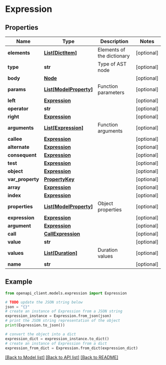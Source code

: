 # Expression


## Properties

Name | Type | Description | Notes
------------ | ------------- | ------------- | -------------
**elements** | [**List[DictItem]**](DictItem.md) | Elements of the dictionary | [optional] 
**type** | **str** | Type of AST node | [optional] 
**body** | [**Node**](Node.md) |  | [optional] 
**params** | [**List[ModelProperty]**](ModelProperty.md) | Function parameters | [optional] 
**left** | [**Expression**](Expression.md) |  | [optional] 
**operator** | **str** |  | [optional] 
**right** | [**Expression**](Expression.md) |  | [optional] 
**arguments** | [**List[Expression]**](Expression.md) | Function arguments | [optional] 
**callee** | [**Expression**](Expression.md) |  | [optional] 
**alternate** | [**Expression**](Expression.md) |  | [optional] 
**consequent** | [**Expression**](Expression.md) |  | [optional] 
**test** | [**Expression**](Expression.md) |  | [optional] 
**object** | [**Expression**](Expression.md) |  | [optional] 
**var_property** | [**PropertyKey**](PropertyKey.md) |  | [optional] 
**array** | [**Expression**](Expression.md) |  | [optional] 
**index** | [**Expression**](Expression.md) |  | [optional] 
**properties** | [**List[ModelProperty]**](ModelProperty.md) | Object properties | [optional] 
**expression** | [**Expression**](Expression.md) |  | [optional] 
**argument** | [**Expression**](Expression.md) |  | [optional] 
**call** | [**CallExpression**](CallExpression.md) |  | [optional] 
**value** | **str** |  | [optional] 
**values** | [**List[Duration]**](Duration.md) | Duration values | [optional] 
**name** | **str** |  | [optional] 

## Example

```python
from openapi_client.models.expression import Expression

# TODO update the JSON string below
json = "{}"
# create an instance of Expression from a JSON string
expression_instance = Expression.from_json(json)
# print the JSON string representation of the object
print(Expression.to_json())

# convert the object into a dict
expression_dict = expression_instance.to_dict()
# create an instance of Expression from a dict
expression_from_dict = Expression.from_dict(expression_dict)
```
[[Back to Model list]](../README.md#documentation-for-models) [[Back to API list]](../README.md#documentation-for-api-endpoints) [[Back to README]](../README.md)


